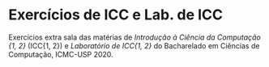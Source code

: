 # Exercícios de ICC e Lab. de ICC
Exercícios extra sala das matérias de *Introdução à Ciência da Computação {1, 2}* (ICC{1, 2}) e *Laboratório de ICC{1, 2}* do Bacharelado em Ciências de Computação, ICMC-USP 2020.
